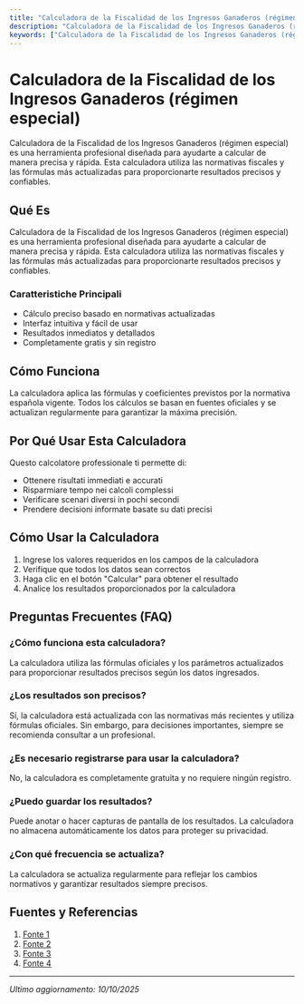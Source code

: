 ```yaml
---
title: "Calculadora de la Fiscalidad de los Ingresos Ganaderos (régimen especial)"
description: "Calculadora de la Fiscalidad de los Ingresos Ganaderos (régimen especial) es una herramienta profesional diseñada para ayudarte a calcular de manera precisa y rápida. Esta calculadora utiliza las normativas fiscales y las fórmulas más actualizadas para proporcionarte resultados precisos y confiables."
keywords: ["Calculadora de la Fiscalidad de los Ingresos Ganaderos (régimen especial)", "calcolatore", "calcolo online"]
---
```


# Calculadora de la Fiscalidad de los Ingresos Ganaderos (régimen especial)

Calculadora de la Fiscalidad de los Ingresos Ganaderos (régimen especial) es una herramienta profesional diseñada para ayudarte a calcular de manera precisa y rápida. Esta calculadora utiliza las normativas fiscales y las fórmulas más actualizadas para proporcionarte resultados precisos y confiables.

## Qué Es

Calculadora de la Fiscalidad de los Ingresos Ganaderos (régimen especial) es una herramienta profesional diseñada para ayudarte a calcular de manera precisa y rápida. Esta calculadora utiliza las normativas fiscales y las fórmulas más actualizadas para proporcionarte resultados precisos y confiables.

### Caratteristiche Principali

- Cálculo preciso basado en normativas actualizadas
- Interfaz intuitiva y fácil de usar
- Resultados inmediatos y detallados
- Completamente gratis y sin registro

## Cómo Funciona

La calculadora aplica las fórmulas y coeficientes previstos por la normativa española vigente. Todos los cálculos se basan en fuentes oficiales y se actualizan regularmente para garantizar la máxima precisión.

## Por Qué Usar Esta Calculadora

Questo calcolatore professionale ti permette di:

- Ottenere risultati immediati e accurati
- Risparmiare tempo nei calcoli complessi
- Verificare scenari diversi in pochi secondi
- Prendere decisioni informate basate su dati precisi

## Cómo Usar la Calculadora

1. Ingrese los valores requeridos en los campos de la calculadora
2. Verifique que todos los datos sean correctos
3. Haga clic en el botón "Calcular" para obtener el resultado
4. Analice los resultados proporcionados por la calculadora

## Preguntas Frecuentes (FAQ)

### ¿Cómo funciona esta calculadora?

La calculadora utiliza las fórmulas oficiales y los parámetros actualizados para proporcionar resultados precisos según los datos ingresados.

### ¿Los resultados son precisos?

Sí, la calculadora está actualizada con las normativas más recientes y utiliza fórmulas oficiales. Sin embargo, para decisiones importantes, siempre se recomienda consultar a un profesional.

### ¿Es necesario registrarse para usar la calculadora?

No, la calculadora es completamente gratuita y no requiere ningún registro.

### ¿Puedo guardar los resultados?

Puede anotar o hacer capturas de pantalla de los resultados. La calculadora no almacena automáticamente los datos para proteger su privacidad.

### ¿Con qué frecuencia se actualiza?

La calculadora se actualiza regularmente para reflejar los cambios normativos y garantizar resultados siempre precisos.

## Fuentes y Referencias

1. [Fonte 1](https://sede.agenciatributaria.gob.es/Sede/ayuda/manuales-videos-folletos/manuales-practicos/folleto-actividades-economicas/3-impuesto-sobre-renta-personas-fisicas/3_6-estimacion-objetiva/3_6_2-calculo-rendimiento-neto.html)
2. [Fonte 2](https://jurisdependencia-asesoriayabogados.com/agricultura-iva-ganaderia/)
3. [Fonte 3](https://www.supercontable.com/informacion/impuesto_renta_IRPF/Ejemplo.Regimen_de_estimacion_objetiva.Actividades_.html)
4. [Fonte 4](https://consultiber.com/agricultor-ganadero-pescador-reagp/)

---

*Ultimo aggiornamento: 10/10/2025*
